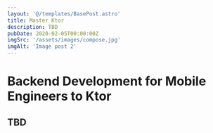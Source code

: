 ```yaml
---
layout: '@/templates/BasePost.astro'
title: Master Ktor
description: TBD
pubDate: 2020-02-05T00:00:00Z
imgSrc: '/assets/images/compose.jpg'
imgAlt: 'Image post 2'
---
```

# Backend Development for Mobile Engineers to Ktor
## TBD